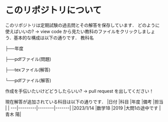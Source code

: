 # このリポジトリについて
このリポジトリは定期試験の過去問とその解答を保存しています．
どのように使えばいいの? -> view code から見たい教科のファイルをクリックしましょう．基本的な構成は以下の通りです．
教科名

├──年度

  ├──pdfファイル(問題)

  ├──texファイル(解答)

  └──pdfファイル(解答)

作成を手伝いたいけどどうしたらいい? -> pull request を出してください！

現在解答が追加されている科目は以下の通りです．
|日付 |科目 |年度 |備考 |担当 |
| ---|---------|--------|-------|
|2023/1/14 |数学1B |2019 |大問1の途中です |青木 陽|

